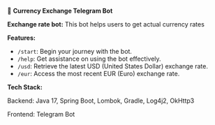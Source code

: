 🤖 **Currency Exchange Telegram Bot**

**Exchange rate bot:**
This bot helps users to get actual currency rates

**Features:**
- `/start`: Begin your journey with the bot.
- `/help`: Get assistance on using the bot effectively.
- `/usd`: Retrieve the latest USD (United States Dollar) exchange rate.
- `/eur`: Access the most recent EUR (Euro) exchange rate.

**Tech Stack:**

Backend: Java 17, Spring Boot, Lombok, Gradle, Log4j2, OkHttp3

Frontend: Telegram Bot


